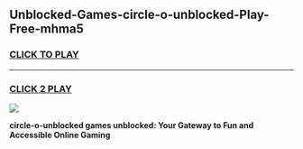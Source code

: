 
## Unblocked-Games-circle-o-unblocked-Play-Free-mhma5
<h3>
<a href="https://premium76.site?title=circle-o-unblocked&ref=18A1">CLICK TO PLAY</a></h3>
<hr>

<h3>
<a href="https://premium76.site?title=circle-o-unblocked&ref=18A1">CLICK 2 PLAY</a>
  
</h3>

<a href="https://premium76.site?title=circle-o-unblocked&ref=18A1"><img src="https://clearcache.store/games.png"></a>


**circle-o-unblocked games unblocked: Your Gateway to Fun and Accessible Online Gaming**
